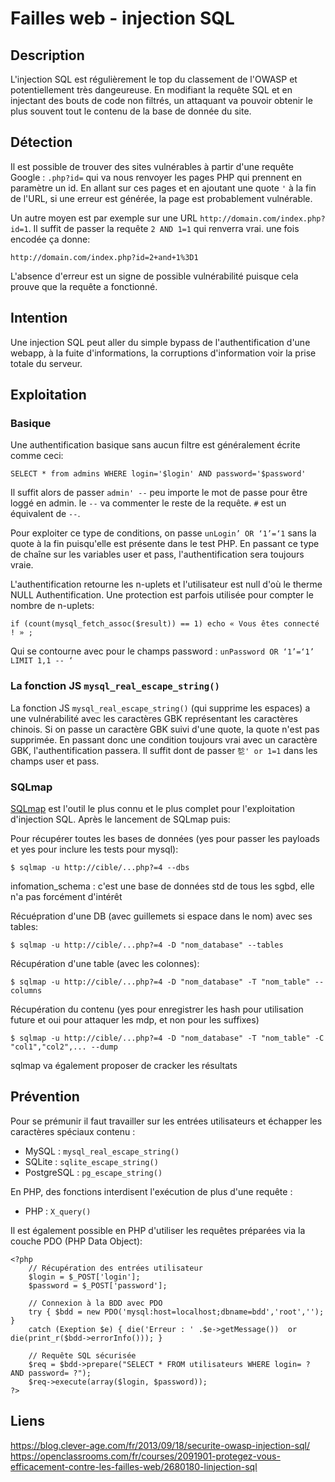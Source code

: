 # Failles web - injection SQL

## Description
L'injection SQL est régulièrement le top du classement de l'OWASP et potentiellement très dangeureuse. En modifiant la requête SQL et en injectant des bouts de code non filtrés, un attaquant va pouvoir obtenir le plus souvent tout le contenu de la base de donnée du site.

## Détection
Il est possible de trouver des sites vulnérables à partir d'une requête Google : `.php?id=` qui va nous renvoyer les pages PHP qui prennent en paramètre un id. En allant sur ces pages et en ajoutant une quote `'` à la fin de l'URL, si une erreur est générée, la page est probablement vulnérable.

Un autre moyen est par exemple sur une URL `http://domain.com/index.php?id=1`. Il suffit de passer la requête `2 AND 1=1` qui renverra vrai. une fois encodée ça donne:

    http://domain.com/index.php?id=2+and+1%3D1
L'absence d'erreur est un signe de possible vulnérabilité puisque cela prouve que la requête a fonctionné.

## Intention
Une injection SQL peut aller du simple bypass de l'authentification d'une webapp, à la fuite d'informations, la corruptions d'information voir la prise totale du serveur.

## Exploitation
### Basique

Une authentification basique sans aucun filtre est généralement écrite comme ceci:

    SELECT * from admins WHERE login='$login' AND password='$password'
Il suffit alors de passer `admin' --` peu importe le mot de passe pour être loggé en admin. le `--` va commenter le reste de la requête. `#` est un équivalent de `--`.

Pour exploiter ce type de conditions, on passe `unLogin’ OR ‘1’=‘1` sans la quote à la fin puisqu'elle est présente dans le test PHP. En passant ce type de chaîne sur les variables user et pass, l'authentification sera toujours vraie.

L'authentification retourne les n-uplets et l'utilisateur est null d'où le therme NULL Authentification. Une protection est parfois utilisée pour compter le nombre de n-uplets:

    if (count(mysql_fetch_assoc($result)) == 1) echo « Vous êtes connecté ! » ;
Qui se contourne avec pour le champs password : `unPassword OR ‘1’=‘1’ LIMIT 1,1 -- ‘`

### La fonction JS `mysql_real_escape_string()`
La fonction JS `mysql_real_escape_string()` (qui supprime les espaces) a une vulnérabilité avec les caractères GBK représentant les caractères chinois. Si on passe un caractère GBK suivi d'une quote, la quote n'est pas supprimée. En passant donc une condition toujours vrai avec un caractère GBK, l'authentification passera. Il suffit dont de passer `乻' or 1=1` dans les champs user et pass.

### SQLmap
[SQLmap](http://sqlmap.org) est l'outil le plus connu et le plus complet pour l'exploitation d'injection SQL. Après le lancement de SQLmap puis:

Pour récupérer toutes les bases de données (yes pour passer les payloads et yes pour inclure les tests pour mysql):

    $ sqlmap -u http://cible/...php?=4 --dbs
infomation_schema : c'est une base de données std de tous les sgbd, elle n'a pas forcément d'intérêt

Récuépration d'une DB (avec guillemets si espace dans le nom) avec ses tables:

    $ sqlmap -u http://cible/...php?=4 -D "nom_database" --tables

Récupération d'une table (avec les colonnes):

    $ sqlmap -u http://cible/...php?=4 -D "nom_database" -T "nom_table" --columns

Récupération du contenu (yes pour enregistrer les hash pour utilisation future et oui pour attaquer les mdp, et non pour les suffixes)

    $ sqlmap -u http://cible/...php?=4 -D "nom_database" -T "nom_table" -C "col1","col2",... --dump

sqlmap va également proposer de cracker les résultats

## Prévention
Pour se prémunir il faut travailler sur les entrées utilisateurs et échapper les caractères spéciaux contenu :
* MySQL : `mysql_real_escape_string()`
* SQLite : `sqlite_escape_string()`
* PostgreSQL : `pg_escape_string()`

En PHP, des fonctions interdisent l'exécution de plus d'une requête :
* PHP : `X_query()`

Il est également possible en PHP d'utiliser les requêtes préparées via la couche PDO (PHP Data Object):

    <?php
        // Récupération des entrées utilisateur
        $login = $_POST['login'];
        $password = $_POST['password'];

        // Connexion à la BDD avec PDO
        try { $bdd = new PDO('mysql:host=localhost;dbname=bdd','root',''); }
        catch (Exeption $e) { die('Erreur : ' .$e->getMessage())  or die(print_r($bdd->errorInfo())); }

        // Requête SQL sécurisée
        $req = $bdd->prepare("SELECT * FROM utilisateurs WHERE login= ? AND password= ?");
        $req->execute(array($login, $password));
    ?>

## Liens
https://blog.clever-age.com/fr/2013/09/18/securite-owasp-injection-sql/
https://openclassrooms.com/fr/courses/2091901-protegez-vous-efficacement-contre-les-failles-web/2680180-linjection-sql